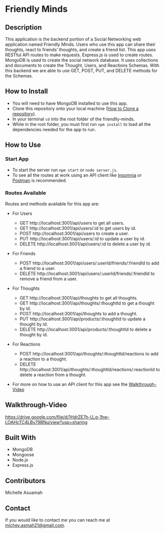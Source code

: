 # Friendly Minds

## Description
This application is the backend portion of a Social Networking web application named Friendly Minds. Users who use this app can share their thoughts, react to friends’ thoughts, and create a friend list. This app uses RESTful API routes to make requests. Express.js is used to create routes.
MongoDB is used to create the social network database. It uses collections and documents to create the Thought, Users, and Reactions Schemas. With this backend we are able to use GET, POST, PUT, and DELETE methods for the Schemas. 

## How to Install
* You will need to have MongoDB installed to use this app.
* Clone this repository onto your local machine ([How to Clone a repository](https://docs.github.com/en/github/creating-cloning-and-archiving-repositories/cloning-a-repository-from-github/cloning-a-repository)).
* In your terminal `cd` into the root folder of the friendlly-minds.
* While in the root folder, you must first run `npm install` to load all the dependencies needed for the app to run.
 
## How to Use

### Start App
* To start the server run `npm start` or `node server.js`.
* To see all the routes at work using an API client like [Insomnia](https://insomnia.rest/) or [Postman](https://www.postman.com/) is recommended.

### Routes Available
Routes and methods available for this app are:
* For Users 
  * GET http://localhost:3001/api/users to get all users.
  * GET http://localhost:3001/api/users/:id to get users by id.
  * POST http://localhost:3001/api/users to create a user.
  * PUT http://localhost:3001/api/users/:id to update a user by id.
  * DELETE http://localhost:3001/api/users/:id to delete a user by id.
* For Friends 
  * POST http://localhost:3001/api/users/:userId/friends/:friendId to add a friend to a user.
  * DELETE http://localhost:3001/api/users/:userId/friends/:friendId to remove a friend from a user.
* For Thoughts 
  * GET http://localhost:3001/api/thoughts to get all thoughts.
  * GET http://localhost:3001/api/thoughts/:thoughtId to get a thought by id.
  * POST http://localhost:3001/api/thoughts to add a thought.
  * PUT http://localhost:3001/api/products/:thoughtId to update a thought by id.
  * DELETE http://localhost:3001/api/products/:thoughtId to delete a thought by id.
* For Reactions 
  * POST http://localhost:3001/api/thoughts/:thoughtId/reactions to add a reaction to a thought.
  * DELETE http://localhost:3001/api/thoughts/:thoughtId/reactions/:reactionId to delete a reaction from a thought.


* For more on how to use an API client for this app see the [Walkthrough-Video](#walkthrough-video)

## Walkthrough-Video
https://drive.google.com/file/d/1HdrZE7h-U_g-1hw-LOAHcTC4LBy79BNu/view?usp=sharing

## Built With
* MongoDB
* Mongoose
* Node.js
* Express.js

## Contributors
Michelle Asuamah

## Contact
If you would like to contact me you can reach me at michey.asmah21@gmail.com.
